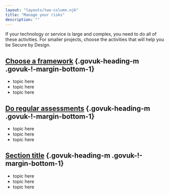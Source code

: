 ```yaml
---
layout: "layouts/two-column.njk"
title: "Manage your risks"
description: ""
---
```


If your technology or service is large and complex, you need to do all of these activities. For smaller projects, choose the activities that will help you be Secure by Design.

## [Choose a framework](/secure-by-design/choose-a-framework) {.govuk-heading-m .govuk-!-margin-bottom-1}

- topic here
- topic here
- topic here

## [Do regular assessments](/secure-by-design/do-regular-assessments) {.govuk-heading-m .govuk-!-margin-bottom-1}

- topic here
- topic here
- topic here


## [Section title](/secure-by-design/) {.govuk-heading-m .govuk-!-margin-bottom-1}

- topic here
- topic here
- topic here


